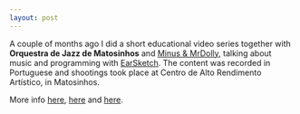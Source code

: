```yaml
---
layout: post
---
```


A couple of months ago I did a short educational video series together with **Orquestra de Jazz de Matosinhos** and [Minus & MrDolly](https://soundcloud.com/minus-mrdolly), talking about music and programming with [EarSketch](https://earsketch.gatech.edu/landing/#/). The content was recorded in Portuguese and shootings took place at Centro de Alto Rendimento Artístico, in Matosinhos.

More info [here](https://www.publico.pt/2020/11/04/p3/video/fazer-musica-com-programacao-a-orquestrajazz-de-matosinhos-ensina-no-youtube-e-da-um-premio-ao-melhor-aluno-20201102-174010), [here](https://www.ojm.pt/en/projetos/musica-programacao-matematica-linguagem-python-em-quatro-passos/) and [here](https://www.youtube.com/playlist?list=PLoMbdv3kEuh8Jc8cuh5hk0knO-gevigpn).
